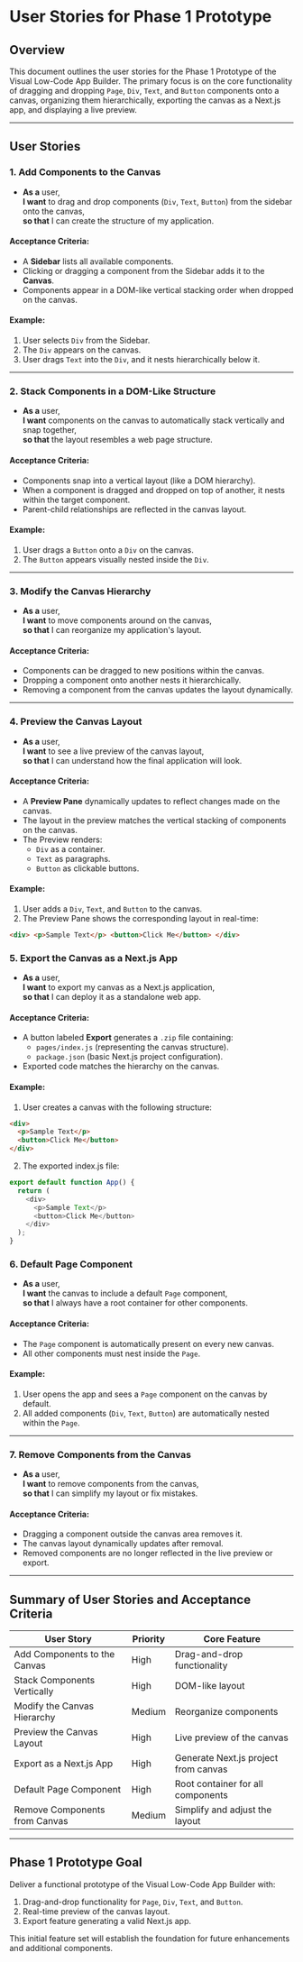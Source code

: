 # User Stories for Phase 1 Prototype

## Overview

This document outlines the user stories for the Phase 1 Prototype of the Visual Low-Code App Builder. The primary focus is on the core functionality of dragging and dropping `Page`, `Div`, `Text`, and `Button` components onto a canvas, organizing them hierarchically, exporting the canvas as a Next.js app, and displaying a live preview.

---

## User Stories

### **1. Add Components to the Canvas**
- **As a** user,  
  **I want** to drag and drop components (`Div`, `Text`, `Button`) from the sidebar onto the canvas,  
  **so that** I can create the structure of my application.

#### Acceptance Criteria:
- A **Sidebar** lists all available components.
- Clicking or dragging a component from the Sidebar adds it to the **Canvas**.
- Components appear in a DOM-like vertical stacking order when dropped on the canvas.

#### Example:
1. User selects `Div` from the Sidebar.
2. The `Div` appears on the canvas.
3. User drags `Text` into the `Div`, and it nests hierarchically below it.

---

### **2. Stack Components in a DOM-Like Structure**
- **As a** user,  
  **I want** components on the canvas to automatically stack vertically and snap together,  
  **so that** the layout resembles a web page structure.

#### Acceptance Criteria:
- Components snap into a vertical layout (like a DOM hierarchy).
- When a component is dragged and dropped on top of another, it nests within the target component.
- Parent-child relationships are reflected in the canvas layout.

#### Example:
1. User drags a `Button` onto a `Div` on the canvas.
2. The `Button` appears visually nested inside the `Div`.

---

### **3. Modify the Canvas Hierarchy**
- **As a** user,  
  **I want** to move components around on the canvas,  
  **so that** I can reorganize my application's layout.

#### Acceptance Criteria:
- Components can be dragged to new positions within the canvas.
- Dropping a component onto another nests it hierarchically.
- Removing a component from the canvas updates the layout dynamically.

---

### **4. Preview the Canvas Layout**
- **As a** user,  
  **I want** to see a live preview of the canvas layout,  
  **so that** I can understand how the final application will look.

#### Acceptance Criteria:
- A **Preview Pane** dynamically updates to reflect changes made on the canvas.
- The layout in the preview matches the vertical stacking of components on the canvas.
- The Preview renders:
  - `Div` as a container.
  - `Text` as paragraphs.
  - `Button` as clickable buttons.

#### Example:
1. User adds a `Div`, `Text`, and `Button` to the canvas.
2. The Preview Pane shows the corresponding layout in real-time:

```HTML
<div> <p>Sample Text</p> <button>Click Me</button> </div> 
```

### **5\. Export the Canvas as a Next.js App**

-   **As a** user,\
    **I want** to export my canvas as a Next.js application,\
    **so that** I can deploy it as a standalone web app.

#### Acceptance Criteria:

-   A button labeled **Export** generates a `.zip` file containing:
    -   `pages/index.js` (representing the canvas structure).
    -   `package.json` (basic Next.js project configuration).
-   Exported code matches the hierarchy on the canvas.

#### Example:

1.  User creates a canvas with the following structure:

```HTML
<div>
  <p>Sample Text</p>
  <button>Click Me</button>
</div>
```

2. The exported index.js file:

```Javascript
export default function App() {
  return (
    <div>
      <p>Sample Text</p>
      <button>Click Me</button>
    </div>
  );
}
```

### **6\. Default Page Component**

-   **As a** user,\
    **I want** the canvas to include a default `Page` component,\
    **so that** I always have a root container for other components.

#### Acceptance Criteria:

-   The `Page` component is automatically present on every new canvas.
-   All other components must nest inside the `Page`.

#### Example:

1.  User opens the app and sees a `Page` component on the canvas by default.
2.  All added components (`Div`, `Text`, `Button`) are automatically nested within the `Page`.

* * * * *

### **7\. Remove Components from the Canvas**

-   **As a** user,\
    **I want** to remove components from the canvas,\
    **so that** I can simplify my layout or fix mistakes.

#### Acceptance Criteria:

-   Dragging a component outside the canvas area removes it.
-   The canvas layout dynamically updates after removal.
-   Removed components are no longer reflected in the live preview or export.

* * * * *

Summary of User Stories and Acceptance Criteria
-----------------------------------------------

| **User Story** | **Priority** | **Core Feature** |
| --- | --- | --- |
| Add Components to the Canvas | High | Drag-and-drop functionality |
| Stack Components Vertically | High | DOM-like layout |
| Modify the Canvas Hierarchy | Medium | Reorganize components |
| Preview the Canvas Layout | High | Live preview of the canvas |
| Export as a Next.js App | High | Generate Next.js project from canvas |
| Default Page Component | High | Root container for all components |
| Remove Components from Canvas | Medium | Simplify and adjust the layout |

* * * * *

Phase 1 Prototype Goal
----------------------

Deliver a functional prototype of the Visual Low-Code App Builder with:

1.  Drag-and-drop functionality for `Page`, `Div`, `Text`, and `Button`.
2.  Real-time preview of the canvas layout.
3.  Export feature generating a valid Next.js app.

This initial feature set will establish the foundation for future enhancements and additional components.